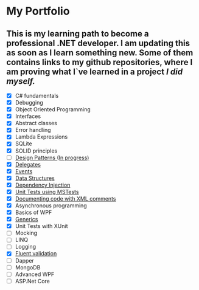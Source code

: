 # My Portfolio

## This is my learning path to become a professional .NET developer. I am updating this as soon as I learn something new. Some of them contains links to my github repositories, where I am proving what I`ve learned in a project ***I did myself.***

 - [x] C# fundamentals
 - [x] Debugging
 - [x] Object Oriented Programming
 - [x] Interfaces
 - [x] Abstract classes
 - [x] Error handling 
 - [x] Lambda Expressions 
 - [x] SQLite
 - [x] SOLID principles
 - [ ] [Design Patterns (In progress)](https://github.com/TomekLesniak/DesignPatterns)
 - [x] [Delegates](https://github.com/TomekLesniak/Delegates)
 - [x] [Events](https://github.com/TomekLesniak/Events)
 - [x] [Data Structures](https://github.com/TomekLesniak/StackGeneric/blob/master/StackGeneric/Stack.cs)
 - [x] [Dependency Injection](https://github.com/TomekLesniak/DependencyInjection)
 - [x] [Unit Tests using MSTests](https://github.com/TomekLesniak/Time-And-TimePeriod/tree/master/Time-And-TimePeriod-Tests)
 - [x] [Documenting code with XML comments](https://github.com/TomekLesniak/Time-And-TimePeriod/tree/master/Time-And-TimePeriod-Lib)
 - [x] Asynchronous programming
 - [x] Basics of WPF
 - [x] [Generics](https://github.com/TomekLesniak/StackGeneric/blob/master/StackGeneric/Stack.cs)
 - [x] Unit Tests with XUnit
 - [ ] Mocking
 - [ ] LINQ 
 - [ ] Logging
 - [x] [Fluent validation](https://github.com/TomekLesniak/FluentValidation)
 - [ ] Dapper
 - [ ] MongoDB
 - [ ] Advanced WPF
 - [ ] ASP.Net Core 
